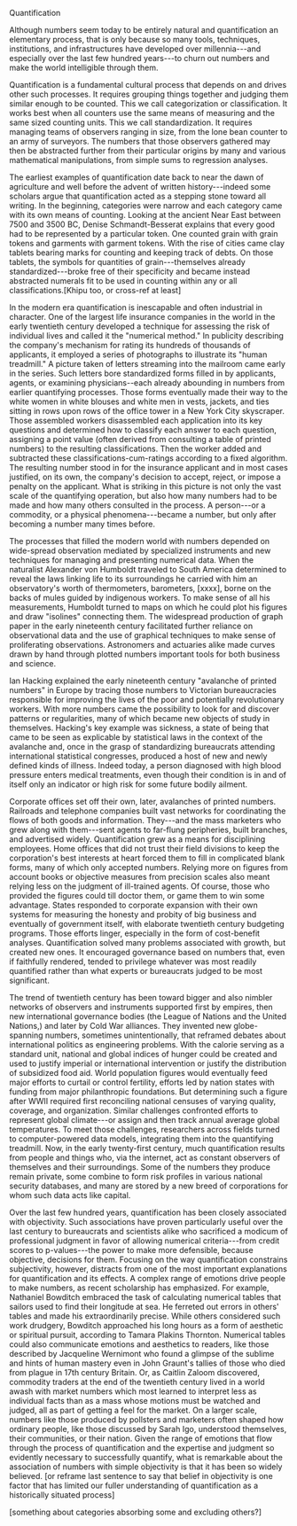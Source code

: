Quantification



Although numbers seem today to be entirely natural and quantification an elementary process, that is only because so many tools, techniques, institutions, and infrastructures have developed over millennia---and especially over the last few hundred years---to churn out numbers and make the world intelligible through them.

Quantification is a fundamental cultural process that depends on and drives other such processes. It requires grouping things together and judging them similar enough to be counted. This we call categorization or classification. It works best when all counters use the same means of measuring and the same sized counting units. This we call standardization. It requires managing teams of observers ranging in size, from the lone bean counter to an army of surveyors. The numbers that those observers gathered may then be abstracted further from their particular origins by many and various mathematical manipulations, from simple sums to regression analyses.

The earliest examples of quantification date back to near the dawn of agriculture and well before the advent of written history---indeed some scholars argue that quantification acted as a stepping stone toward all writing. In the beginning, categories were narrow and each category came with its own means of counting. Looking at the ancient Near East between 7500 and 3500 BC, Denise Schmandt-Besserat explains that every good had to be represented by a particular token. One counted grain with grain tokens and garments with garment tokens. With the rise of cities came clay tablets bearing marks for counting and keeping track of debts. On those tablets, the symbols for quantities of grain---themselves already standardized---broke free of their specificity and became instead abstracted numerals fit to be used in counting within any or all classifications.[Khipu too, or cross-ref at least]

In the modern era quantification is inescapable and often industrial in character. One of the largest life insurance companies in the world in the early twentieth century developed a technique for assessing the risk of individual lives and called it the "numerical method." In publicity describing the company's mechanism for rating its hundreds of thousands of applicants, it employed a series of photographs to illustrate its "human treadmill." A picture taken of letters streaming into the mailroom came early in the series. Such letters bore standardized forms filled in by applicants, agents, or examining physicians--each already abounding in numbers from earlier quantifying processes. Those forms eventually made their way to the white women in white blouses and white men in vests, jackets, and ties sitting in rows upon rows of the office tower in a New York City skyscraper. Those assembled workers disassembled each application into its key questions and determined how to classify each answer to each question, assigning a point value (often derived from consulting a table of printed numbers) to the resulting classifications. Then the worker added and subtracted these classifications-cum-ratings according to a fixed algorithm. The resulting number stood in for the insurance applicant and in most cases justified, on its own, the company's decision to accept, reject, or impose a penalty on the applicant. What is striking in this picture is not only the vast scale of the quantifying operation, but also how many numbers had to be made and how many others consulted in the process. A person---or a commodity, or a physical phenomena---became a number, but only after becoming a number many times before.

The processes that filled the modern world with numbers depended on wide-spread observation mediated by specialized instruments and new techniques for managing and presenting numerical data. When the naturalist Alexander von Humboldt traveled to South America determined to reveal the laws linking life to its surroundings he carried with him an observatory's worth of thermometers, barometers, [xxxx], borne on the backs of mules guided by indigenous workers. To make sense of all his measurements, Humboldt turned to maps on which he could plot his figures and draw "isolines" connecting them. The widespread production of graph paper in the early nineteenth century facilitated further reliance on observational data and the use of graphical techniques to make sense of proliferating observations. Astronomers and actuaries alike made curves drawn by hand through plotted numbers important tools for both business and science.

Ian Hacking explained the early nineteenth century "avalanche of printed numbers" in Europe by tracing those numbers to Victorian bureaucracies responsible for improving the lives of the poor and potentially revolutionary workers. With more numbers came the possibility to look for and discover patterns or regularities, many of which became new objects of study in themselves. Hacking's key example was sickness, a state of being that came to be seen as explicable by statistical laws in the context of the avalanche and, once in the grasp of standardizing bureaucrats attending international statistical congresses, produced a host of new and newly defined kinds of illness. Indeed today, a person diagnosed with high blood pressure enters medical treatments, even though their condition is in and of itself only an indicator or high risk for some future bodily ailment.

Corporate offices set off their own, later, avalanches of printed numbers. Railroads and telephone companies built vast networks for coordinating the flows of both goods and information. They---and the mass marketers who grew along with them---sent agents to far-flung peripheries, built branches, and advertised widely. Quantification grew as a means for disciplining employees. Home offices that did not trust their field divisions to keep the corporation's best interests at heart forced them to fill in complicated blank forms, many of which only accepted numbers. Relying more on figures from account books or objective measures from precision scales also meant relying less on the judgment of ill-trained agents. Of course, those who provided the figures could till doctor them, or game them to win some advantage. States responded to corporate expansion with their own systems for measuring the honesty and probity of big business and eventually of government itself, with elaborate twentieth century budgeting programs. Those efforts linger, especially in the form of cost-benefit analyses. Quantification solved many problems associated with growth, but created new ones. It encouraged governance based on numbers that, even if faithfully rendered, tended to privilege whatever was most readily quantified rather than what experts or bureaucrats judged to be most significant.

The trend of twentieth century has been toward bigger and also nimbler networks of observers and instruments supported first by empires, then new international governance bodies (the League of Nations and the United Nations,) and later by Cold War alliances. They invented new globe-spanning numbers, sometimes unintentionally, that reframed debates about international politics as engineering problems. With the calorie serving as a standard unit, national and global indices of hunger could be created and used to justify imperial or international intervention or justify the distribution of subsidized food aid. World population figures would eventually feed major efforts to curtail or control fertility, efforts led by nation states with funding from major philanthropic foundations. But determining such a figure after WWII required first reconciling national censuses of varying quality, coverage, and organization. Similar challenges confronted efforts to represent global climate---or assign and then track annual average global temperatures. To meet those challenges, researchers across fields turned to computer-powered data models, integrating them into the quantifying treadmill. Now, in the early twenty-first century, much quantification results from people and things who, via the internet, act as constant observers of themselves and their surroundings. Some of the numbers they produce remain private, some combine to form risk profiles in various national security databases, and many are stored by a new breed of corporations for whom such data acts like capital.

Over the last few hundred years, quantification has been closely associated with objectivity. Such associations have proven particularly useful over the last century to bureaucrats and scientists alike who sacrificed a modicum of professional judgment in favor of allowing numerical criteria---from credit scores to p-values---the power to make more defensible, because objective, decisions for them. Focusing on the way quantification constrains subjectivity, however, distracts from one of the most important explanations for quantification and its effects. A complex range of emotions drive people to make numbers, as recent scholarship has emphasized. For example, Nathaniel Bowditch embraced the task of calculating numerical tables that sailors used to find their longitude at sea. He ferreted out errors in others' tables and made his extraordinarily precise. While others considered such work drudgery, Bowditch approached his long hours as a form of aesthetic or spiritual pursuit, according to Tamara Plakins Thornton. Numerical tables could also communicate emotions and aesthetics to readers, like those described by Jacqueline Wernimont who found a glimpse of the sublime and hints of human mastery even in John Graunt's tallies of those who died from plague in 17th century Britain. Or, as Caitlin Zaloom discovered, commodity traders at the end of the twentieth century lived in a world awash with market numbers which most learned to interpret less as individual facts than as a mass whose motions must be watched and judged, all as part of getting a feel for the market. On a larger scale, numbers like those produced by pollsters and marketers often shaped how ordinary people, like those discussed by Sarah Igo, understood themselves, their communities, or their nation. Given the range of emotions that flow through the process of quantification and the expertise and judgment so evidently necessary to successfully quantify, what is remarkable about the association of numbers with simple objectivity is that it has been so widely believed. [or reframe last sentence to say that belief in objectivity is one factor that has limited our fuller understanding of quantification as a historically situated process]

[something about categories absorbing some and excluding others?]
